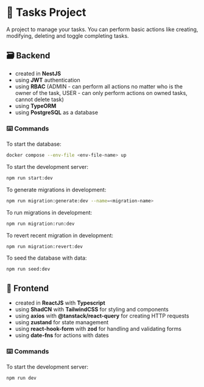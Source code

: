 # 📝 Tasks Project

A project to manage your tasks. You can perform basic actions like creating, modifying, deleting and toggle completing tasks.

## 🗃️ Backend

- created in **NestJS**
- using **JWT** authentication
- using **RBAC** (ADMIN - can perform all actions no matter who is the owner of the task, USER - can only perform actions on owned tasks, cannot delete task)
- using **TypeORM**
- using **PostgreSQL** as a database

### ⌨️ Commands

To start the database:

```bash
docker compose --env-file <env-file-name> up
```

To start the development server:

```bash
npm run start:dev
```

To generate migrations in development:

```bash
npm run migration:generate:dev --name=<migration-name>
```

To run migrations in development:

```bash
npm run migration:run:dev
```

To revert recent migration in development:

```bash
npm run migration:revert:dev
```

To seed the database with data:

```bash
npm run seed:dev
```

## 🎨 Frontend

- created in **ReactJS** with **Typescript**
- using **ShadCN** with **TailwindCSS** for styling and components
- using **axios** with **@tanstack/react-query** for creating HTTP requests
- using **zustand** for state management
- using **react-hook-form** with **zod** for handling and validating forms
- using **date-fns** for actions with dates

### ⌨️ Commands

To start the development server:

```bash
npm run dev
```
